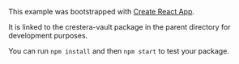 This example was bootstrapped with [Create React App](https://github.com/facebook/create-react-app).

It is linked to the crestera-vault package in the parent directory for development purposes.

You can run `npm install` and then `npm start` to test your package.
